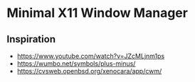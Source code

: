 # Minimal X11 Window Manager

## Inspiration

- https://www.youtube.com/watch?v=JZcMLjnm1ps
- https://wumbo.net/symbols/plus-minus/
- https://cvsweb.openbsd.org/xenocara/app/cwm/

